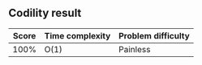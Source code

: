 ## Codility result

Score | Time complexity | Problem difficulty
----- | --------------- | ------------------
100%  | O(1)            | Painless
